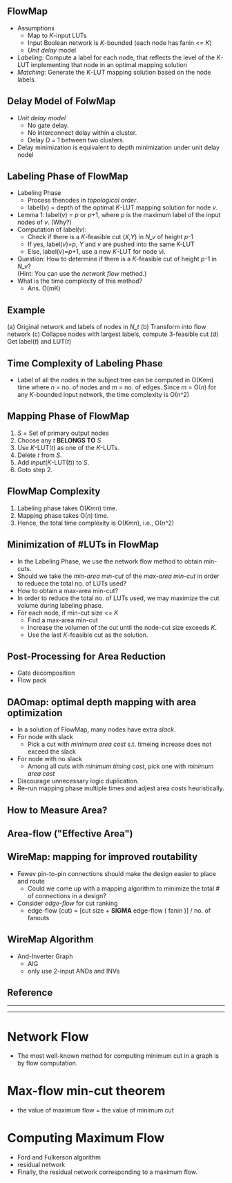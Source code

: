 ## FlowMap
* Assumptions
	* Map to *K*-input LUTs
	* Input Boolean network is *K*-bounded (each node has fanin <= *K*)
	* *Unit delay* model
* *Labeling*: Compute a label for each node, that reflects the level of the *K*-LUT implementing that node in an
optimal mapping solution
* *Matching*: Generate the *K*-LUT mapping solution based on the node labels.

## Delay Model of FolwMap
* *Unit delay model*
	* No gate delay.
	* No interconnect delay within a cluster.
	* Delay *D* = 1 between two clusters.
* Delay minimization is equivalent to depth minimization under unit delay nodel

## Labeling Phase of FlowMap
* Labeling Phase
	* Process thenodes in *topological order*.
	* label(*v*) =  depth of the optimal *K*-LUT mapping solution for node *v*.
* Lemma 1: label(*v*) = *p* or *p*+1, where *p* is the maximum label of the input nodes of *v*. (Why?)
* Computation of label(*v*):
	* Check if there is a *K*-feasible cut (*X,Y*) in *N_v* of height *p*-1
	* If yes, label(*v*)=*p*, *Y* and *v* are pushed into the same K-LUT
	* Else, label(*v*)=*p*+1, use a new *K*-LUT for node *v*i.
* Question: How to determine if there is a *K*-feasible cut of height *p*-1 in *N_v*? <br>
(Hint: You can use the *network flow* method.) <br>
* What is the time complexity of this method?
	* Ans. O(mK)

## Example
(a) Original network and labels of nodes in *N_t*
(b) Transform into flow network
(c) Collapse nodes with largest labels, compute 3-feasible cut
(d) Get label(*t*) and LUT(*t*)

## Time Complexity of Labeling Phase
* Label of all the nodes in the subject tree can be computed in O(*Kmn*) time where *n* = no. of nodes and *m* = no. of edges. Since *m* = O(*n*)
for any *K*-bounded input network, the time complexity is O(*n*^2)

## Mapping Phase of FlowMap
1. *S* = Set of primary output nodes
2. Choose any *t* **BELONGS TO** *S*
3. Use *K*-LUT(*t*) as one of the *K*-LUTs.
4. Delete *t* from *S*.
5. Add *input*(*K*-LUT(*t*)) to *S*.
6. Goto step 2.

## FlowMap Complexity
1. Labeling phase takes O(*Kmn*) time.
2. Mapping phase takes O(*n*) time.
3. Hence, the total time complexity is O(*Kmn*), i.e., O(*n*^2)

## Minimization of #LUTs in FlowMap
* In the Labeling Phase, we use the network flow method to obtain min-cuts.
* Should we take the *min-area min-cut* of the *max-area min-cut* in order to reduece the total no. of
LUTs used?
* How to obtain a max-area min-cut?
* In order to reduce the total no. of LUTs used, we may maximize the cut volume during labeling phase.
* For each node, if min-cut size <= *K*
	* Find a max-area min-cut
	* Increase the volumen of the cut until the node-cut size exceeds *K*.
	* Use the last *K*-feasible cut as the solution.

## Post-Processing for Area Reduction
* Gate decomposition
* Flow pack

## DAOmap: optimal depth mapping with area optimization
* In a solution of FlowMap, many nodes have extra *slack*.
* For node with slack
	* Pick a cut with *minimum area cost* s.t. timeing increase does not exceed the slack
* For node with no slack
	* Among all cuts with *minimum timing cost*, pick one with *minimum area cost*
* Discourage unnecessary logic duplication.
* Re-run mapping phase multiple times and adjest area costs heuristically.

## How to Measure Area?

## Area-flow ("Effective Area")


## WireMap: mapping for improved routability
* Fewev pin-to-pin connections should make the design easier to place and route
	* Could we come up with a mapping algorithm to minimize the total # of connections in a design?
* Consider *edge-flow* for cut ranking
	* edge-flow (cut) = [cut size + **SIGMA** edge-flow ( fanin )] / no. of fanouts

## WireMap Algorithm
* And-Inverter Graph
	* AIG
	* only use 2-input ANDs and INVs

## Reference

---
---

# Network Flow
* The most well-known method for computing minimum cut in a graph is by flow computation.

# Max-flow min-cut theorem
* the value of maximum flow = the value of minimum cut

# Computing Maximum Flow
* Ford and Fulkerson algorithm
* residual network
* Finally, the residual network corresponding to a maximum flow.

